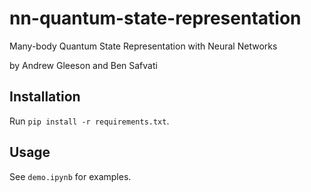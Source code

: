 # nn-quantum-state-representation
Many-body Quantum State Representation with Neural Networks

by Andrew Gleeson and Ben Safvati

## Installation

Run `pip install -r requirements.txt`.

## Usage

See `demo.ipynb` for examples.